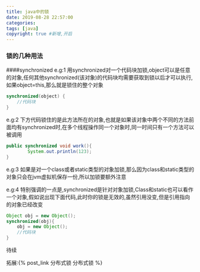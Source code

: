 ```yaml
---
title: java中的锁
date: 2019-08-28 22:57:00
categories: 
tags: [java]
copyright: true #新增,开启
---
```


### 锁的几种用法

####synchronized
e.g:1
用synchronized对一个代码块加锁,object可以是任意的对象,任何其他synchronized(该对象)的代码块均需要获取到锁以后才可以执行,如果object=this,那么就是锁住的整个对象
```java
synchronized(object) {
    //代码块
}
```

e.g:2
下方代码锁住的是此方法所在的对象,也就是如果该对象中两个不同的方法前面均有synchronized时,在多个线程操作同一个对象时,同一时间只有一个方法可以被调用
```java
public synchronized void work(){
        System.out.println(123);
}
```
e.g:3
如果是对一个class或者static类型的对象加锁,那么因为class和static类型的对象只会在jvm虚拟机保存一份,所以加锁要额外注意

e.g:4
特别强调的一点是,synchronized是针对对象加锁,Class和static也可以看作一个对象,假如说出现下面代码,此时你的锁是无效的,虽然引用没变,但是引用指向的对象已经改变
```java
Object obj = new Object();
synchronized(obj){
    obj = new Object();
    //代码块
}
````
待续

拓展:{% post_link 分布式锁 分布式锁 %}
